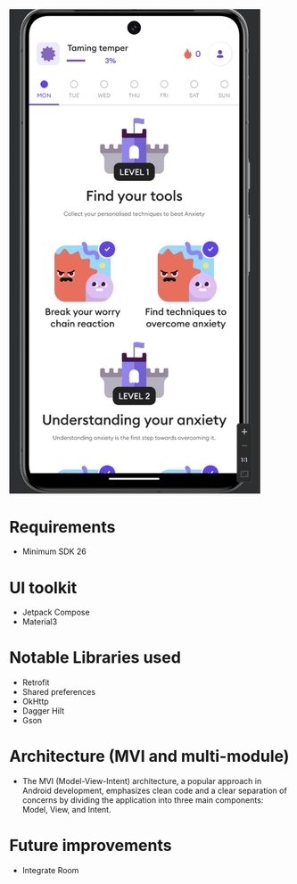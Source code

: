 <img src="https://github.com/franciscerio/ota-android/blob/master/images/Screen%20Shot%202024-08-21%20at%208.33.27%20PM.png" width="450"/>

# Requirements
- Minimum SDK 26

# UI toolkit
- Jetpack Compose
- Material3

# Notable Libraries used
- Retrofit
- Shared preferences 
- OkHttp
- Dagger Hilt
- Gson


# Architecture (MVI and multi-module)
- The MVI (Model-View-Intent) architecture, a popular approach in Android development, emphasizes clean code and a clear separation of concerns by dividing the application into three main components: Model, View, and Intent.

# Future improvements
- Integrate Room 

